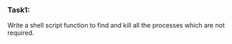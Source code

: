 ### Task1:

Write a shell script function to find and kill all the processes which are not required.
